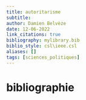 ```yaml
---
title: autoritarisme
subtitle:
author: Damien Belvèze
date: 12-06-2022
link_citations: true
bibliography: mylibrary.bib
biblio_style: csl\ieee.csl
aliases: []
tags: [sciences_politiques]
---
```








# bibliographie


